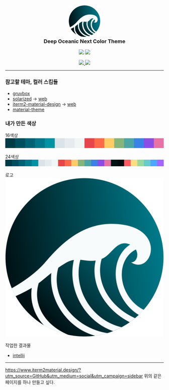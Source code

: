<h3 align="center">
	<img src="./big_wave.svg" width="100" alt="big_wave"/><br/>
	Deep Oceanic Next Color Theme
</h3>
<p align="center">
	<a href="https://github.com/spearkkk/deep-oceanic-next-starship/stargazers"><img src="https://img.shields.io/github/stars/spearkkk/deep-oceanic-next-starship?colorA=001a1f&colorB=fac863&style=for-the-badge"></a>
	<a href="https://github.com/spearkkk/starship-oceanic-next/contributors"><img src="https://img.shields.io/github/contributors/spearkkk/starship-oceanic-next?colorA=001a1f&colorB=5fb3b3&style=for-the-badge"></a>
</p>

<p align="center">
	<a href="https://chromewebstore.google.com/detail/deep-oceanic-next-chrome/embaoimilojjfdbjancmkfdmiegfbhdm">
		<img src="https://img.shields.io/chrome-web-store/users/embaoimilojjfdbjancmkfdmiegfbhdm?style=for-the-badge&logo=googlechrome&logoColor=ffcc66&label=chrome&labelColor=001114&color=ffcc66">
	</a>
	<a href="https://www.alfredapp.com/extras/theme/KpD7EMuSZ1/">
		<img src="https://img.shields.io/badge/appearance-yellow?style=for-the-badge&logo=alfred&logoColor=ffcc66&label=alfred&labelColor=001114&color=ffcc66">
	</a>
</p>

---

### 참고할 테마, 컬러 스킴들
- [gruvbox](https://github.com/morhetz/gruvbox)
- [solarized](https://github.com/altercation/solarized) -> [web](https://ethanschoonover.com/solarized/)
- [iterm2-material-design](https://github.com/MartinSeeler/iterm2-material-design) -> [web](https://www.iterm2material.design/?utm_source=GitHub&utm_medium=social&utm_campaign=sidebar)
- [material-theme](https://material-theme.com/)

### 내가 만든 색상
16색상 
![image](./image.png)

24색상
![image24](./image_24.png)

로고
![logo](./big_wave.svg)

작업한 결과물
- [intellij](https://plugins.jetbrains.com/plugin/25272-deep-oceanic-next-theme?noRedirect=true)

---

https://www.iterm2material.design/?utm_source=GitHub&utm_medium=social&utm_campaign=sidebar
위의 같은 페이지를 하나 만들고 싶다.